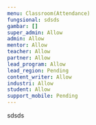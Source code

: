 ```yaml
---
menu: Classroom(Attendance)
fungsional: sdsds
gambar: []
super_admin: Allow
admin: Allow
mentor: Allow
teacher: Allow
partner: Allow
lead_program: Allow
lead_region: Pending
content_writer: Allow
industri: Allow
student: Allow
support_mobile: Pending
---
```

s﻿dsds